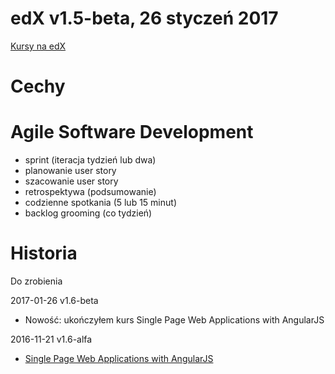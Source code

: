 ﻿# edX v1.5-beta, 26 styczeń 2017
[Kursy na edX](https://www.coursera.org/learn/single-page-web-apps-with-angularjs/home)

# Cechy

# Agile Software Development

* sprint (iteracja tydzień lub dwa)
* planowanie user story
* szacowanie user story
* retrospektywa (podsumowanie)
* codzienne spotkania (5 lub 15 minut)
* backlog grooming (co tydzień)

# Historia

Do zrobienia

2017-01-26 v1.6-beta

* Nowość: ukończyłem kurs Single Page Web Applications with AngularJS

2016-11-21 v1.6-alfa

* [Single Page Web Applications with AngularJS](https://www.coursera.org/learn/single-page-web-apps-with-angularjs/home)

